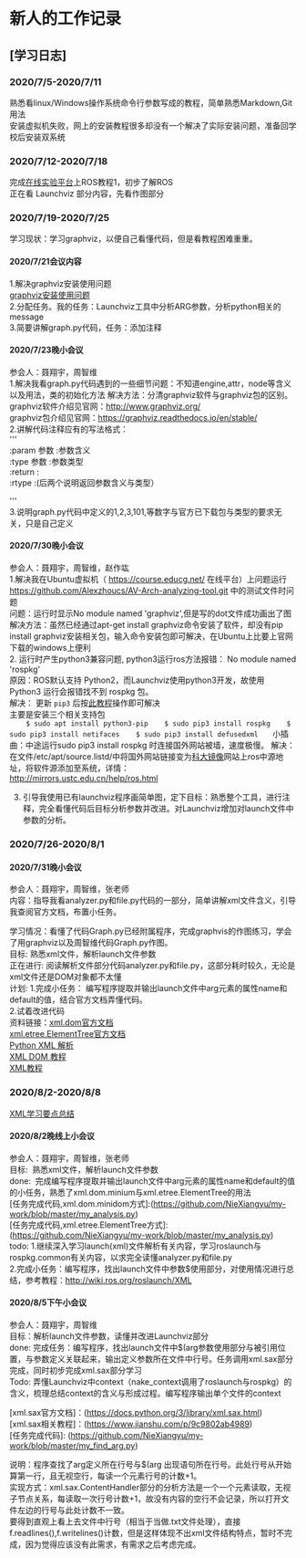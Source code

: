 # 新人的工作记录

## [学习日志]

### 2020/7/5-2020/7/11

  熟悉看linux/Windows操作系统命令行参数写成的教程，简单熟悉Markdown,Git用法  
  安装虚拟机失败，网上的安装教程很多却没有一个解决了实际安装问题，准备回学校后安装双系统  
  
### 2020/7/12-2020/7/18  

  完成[在线实验平台](https://course.educg.net)上ROS教程1，初步了解ROS  
  正在看 Launchviz 部分内容，先看作图部分  
  
### 2020/7/19-2020/7/25

学习现状：学习graphviz，以便自己看懂代码，但是看教程困难重重。

#### 2020/7/21会议内容 
 1.解决graphviz安装使用问题  
[graphviz安装使用问题](https://github.com/NieXiangyu/my-work/blob/master/graphviz%E5%AE%89%E8%A3%85%E4%BD%BF%E7%94%A8%E9%97%AE%E9%A2%98.md)  
 2.分配任务。我的任务：Launchviz工具中分析ARG参数，分析python相关的message      
 3.简要讲解graph.py代码，任务：添加注释     
 
 #### 2020/7/23晚小会议
 参会人：聂翔宇，周智维     
 1.解决我看graph.py代码遇到的一些细节问题：不知道engine,attr，node等含义以及用法，类的初始化方法
    解决方法：分清graphviz软件与graphviz包的区别。      
    graphviz软件介绍见官网：http://www.graphviz.org/  
    graphviz包介绍见官网：https://graphviz.readthedocs.io/en/stable/   
 2.讲解代码注释应有的写法格式：  
   '''        
      :param 参数 :参数含义     
      :type 参数 :参数类型      
      :return :    
      :rtype :(后两个说明返回参数含义与类型）     
           
   '''      
  3.说明graph.py代码中定义的1,2,3,101,等数字与官方已下载包与类型的要求无关，只是自己定义    
  
  #### 2020/7/30晚小会议
 参会人：聂翔宇，周智维，赵作竑  
 1.解决我在Ubuntu虚拟机（ https://course.educg.net/ 在线平台）上问题运行 https://github.com/Alexzhoucs/AV-Arch-analyzing-tool.git 中的测试文件时问题   
   问题：运行时显示No module named 'graphviz',但是写的dot文件成功画出了图  
   解决方法：虽然已经通过apt-get install graphviz命令安装了软件，却没有pip install graphviz安装相关包，输入命令安装包即可解决，在Ubuntu上比要上官网下载的windows上便利    
 2. 运行时产生python3兼容问题, python3运行ros方法报错： No module named 'rospkg'      
    原因：ROS默认支持 Python2，而Launchviz使用python3开发，故使用 Python3 运行会报错找不到 rospkg 包。    
    解决： 更新 `pip3` 后按[此教程](https://blog.csdn.net/weixin_43046653/article/details/102930894)操作即可解决       
          主要是安装三个相关支持包  
            ```    
            $ sudo apt install python3-pip   
            $ sudo pip3 install rospkg   
            $ sudo pip3 install netifaces   
            $ sudo pip3 install defusedxml   
            ``` 
        小插曲：中途运行sudo pip3 install rospkg 时连接国外网站被墙，速度极慢。
        解决：在文件/etc/apt/source.listd/中将国外网站链接变为[科大镜像](http://mirrors.ustc.edu.cn/)网站上ros中源地址，将软件源添加至系统，详情：      
        http://mirrors.ustc.edu.cn/help/ros.html      
       
 3. 引导我使用已有launchviz程序画简单图，定下目标：熟悉整个工具，进行注释，完全看懂代码后目标分析参数并改进。对Launchviz增加对launch文件中参数的分析。
 
  ### 2020/7/26-2020/8/1  
   #### 2020/7/31晚小会议
   参会人：聂翔宇，周智维，张老师  
   内容：指导我看analyzer.py和file.py代码的一部分，简单讲解xml文件含义，引导我查阅官方文档，布置小任务。   
   
  学习情况：看懂了代码Graph.py已经附属程序，完成graphvis的作图练习，学会了用graphviz以及周智维代码Graph.py作图。   
  目标:    熟悉xml文件，解析launch文件参数  
  正在进行:  阅读解析文件部分代码analyzer.py和file.py，这部分耗时较久，无论是xml文件还是DOM对象都不太懂   
  计划: 1.完成小任务： 编写程序提取并输出launch文件中arg元素的属性name和default的值，结合官方文档弄懂代码。       
        2.试着改进代码  
 资料链接：[xml.dom官方文档](https://docs.python.org/2/library/xml.dom.minidom.html)  
          [xml.etree.ElementTree官方文档](https://docs.python.org/2/library/xml.etree.elementtree.html#module-xml.etree.ElementTree)   
          [Python XML 解析](https://www.runoob.com/python/python-xml.html)     
          [XML DOM 教程](https://www.runoob.com/dom/dom-tutorial.html)   
          [XML教程](https://www.runoob.com/xml/xml-tutorial.html)   
          
 
 ### 2020/8/2-2020/8/8  
   [XML学习要点总结](https://github.com/NieXiangyu/my-work/blob/master/XML%E5%AD%A6%E4%B9%A0%E8%A6%81%E7%82%B9%E6%80%BB%E7%BB%93)     
   #### 2020/8/2晚线上小会议  
   参会人：聂翔宇，周智维，张老师    
   目标:  熟悉xml文件，解析launch文件参数  
   done:  完成编写程序提取并输出launch文件中arg元素的属性name和default的值的小任务，熟悉了xml.dom.minium与xml.etree.ElementTree的用法    
   [任务完成代码,xml.dom.minidom方式]:(https://github.com/NieXiangyu/my-work/blob/master/my_analysis.py)               
   [任务完成代码,xml.etree.ElementTree方式]:(https://github.com/NieXiangyu/my-work/blob/master/my_analysis.py)                    
   todo:  1.继续深入学习launch(xml)文件解析有关内容，学习roslaunch与 rospkg.common有关内容，以求完全读懂analyzer.py和file.py   
           2.完成小任务：编写程序，找出launch文件中参数$使用部分，对使用情况进行总结，参考教程：http://wiki.ros.org/roslaunch/XML  
          
   #### 2020/8/5下午小会议  
   参会人：聂翔宇，周智维  
   目标：解析launch文件参数，读懂并改进Launchviz部分  
   done: 完成任务：编写程序，找出launch文件中$(arg参数使用部分与被引用位置，与参数定义关联起来，输出定义参数所在文件中行号。任务调用xml.sax部分完成，同时初步完成xml.sax部分学习  
   Todo: 弄懂Launchviz中context（nake_context调用了roslaunch与rospkg）的含义，梳理总结context的含义与形成过程。编写程序输出单个文件的context   
   
   [xml.sax官方文档]：(https://docs.python.org/3/library/xml.sax.html)        
   [xml.sax相关教程]：(https://www.jianshu.com/p/9c9802ab4989)       
   [任务完成代码]: (https://github.com/NieXiangyu/my-work/blob/master/my_find_arg.py)        
   
   说明：程序查找了arg定义所在行号与$(arg 出现语句所在行号。此处行号从<launch>开始算第一行，且无视空行，每读一个元素行号的计数+1。      
   实现方式：xml.sax.ContentHandler部分的分析方法是一个一个元素读取，无视子节点关系，每读取一次行号计数+1，故没有内容的空行不会记录，所以打开文件左边的行号与此处计数不一致。     
   要得到直观上看上去文件中行号（相当于当做.txt文件处理），直接f.readlines(),f.writelines()计数，但是这样体现不出xml文件结构特点，暂时不完成，因为觉得应该没有此需求，有需求之后考虑完成。